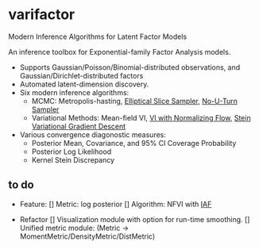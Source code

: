 # varifactor
Modern Inference Algorithms for Latent Factor Models

An inference toolbox for Exponential-family Factor Analysis models. 

* Supports Gaussian/Poisson/Binomial-distributed observations, and Gaussian/Dirichlet-distributed factors
* Automated latent-dimension discovery.
* Six modern inference algorithms: 
    * MCMC: Metropolis-hasting, [Elliptical Slice Sampler](https://arxiv.org/abs/1001.0175), [No-U-Turn Sampler](https://arxiv.org/abs/1111.4246)
    * Variational Methods: Mean-field VI, [VI with Normalizing Flow](https://arxiv.org/abs/1606.04934), [Stein Variational Gradient Descent](https://arxiv.org/abs/1608.04471)
* Various convergence diagonostic measures:
    * Posterior Mean, Covariance, and 95% CI Coverage Probability
    * Posterior Log Likelihood
    * Kernel Stein Discrepancy

## to do
* Feature:
[] Metric: log posterior 
[] Algorithm: NFVI with [IAF](https://gist.github.com/springcoil/4fda94fcde0934b04fc34967e0c952de)

* Refactor
[] Visualization module with option for run-time smoothing.
[] Unified metric module: (Metric -> MomentMetric/DensityMetric/DistMetric)
